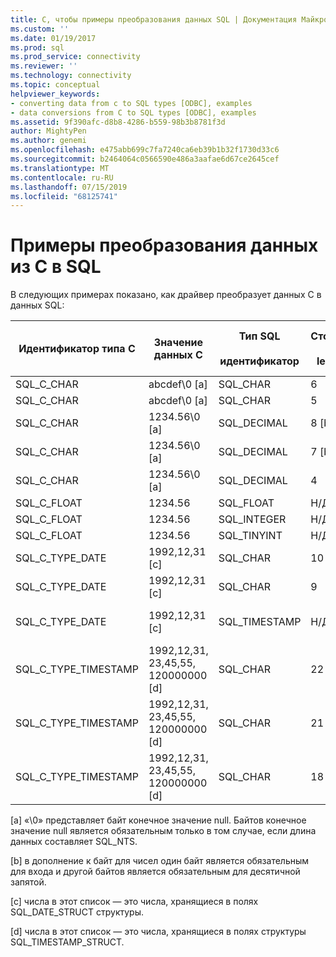```yaml
---
title: C, чтобы примеры преобразования данных SQL | Документация Майкрософт
ms.custom: ''
ms.date: 01/19/2017
ms.prod: sql
ms.prod_service: connectivity
ms.reviewer: ''
ms.technology: connectivity
ms.topic: conceptual
helpviewer_keywords:
- converting data from c to SQL types [ODBC], examples
- data conversions from C to SQL types [ODBC], examples
ms.assetid: 9f390afc-d8b8-4286-b559-98b3b8781f3d
author: MightyPen
ms.author: genemi
ms.openlocfilehash: e475abb699c7fa7240ca6eb39b1b32f1730d33c6
ms.sourcegitcommit: b2464064c0566590e486a3aafae6d67ce2645cef
ms.translationtype: MT
ms.contentlocale: ru-RU
ms.lasthandoff: 07/15/2019
ms.locfileid: "68125741"
---
```

# <a name="c-to-sql-data-conversion-examples"></a>Примеры преобразования данных из C в SQL
В следующих примерах показано, как драйвер преобразует данных C в данных SQL:  
  
|Идентификатор типа C|Значение данных C|Тип SQL<br /><br /> идентификатор|Столбец<br /><br /> length|SQL-данные<br /><br /> value|SQLSTATE|  
|-----------------------|------------------|-----------------------------|-----------------------|------------------------|--------------|  
|SQL_C_CHAR|abcdef\0 [a]|SQL_CHAR|6|abcdef|Н/Д|  
|SQL_C_CHAR|abcdef\0 [a]|SQL_CHAR|5|abcde|22001|  
|SQL_C_CHAR|1234.56\0 [a]|SQL_DECIMAL|8 [b]|1234.56|Н/Д|  
|SQL_C_CHAR|1234.56\0 [a]|SQL_DECIMAL|7 [b]|1234.5|22001|  
|SQL_C_CHAR|1234.56\0 [a]|SQL_DECIMAL|4|----|22003|  
|SQL_C_FLOAT|1234.56|SQL_FLOAT|Н/Д|1234.56|Н/Д|  
|SQL_C_FLOAT|1234.56|SQL_INTEGER|Н/Д|1 234|22001|  
|SQL_C_FLOAT|1234.56|SQL_TINYINT|Н/Д|----|22003|  
|SQL_C_TYPE_DATE|1992,12,31 [c]|SQL_CHAR|10|1992-12-31|Н/Д|  
|SQL_C_TYPE_DATE|1992,12,31 [c]|SQL_CHAR|9|----|22003|  
|SQL_C_TYPE_DATE|1992,12,31 [c]|SQL_TIMESTAMP|Н/Д|1992-12-31 00:00:00.0|Н/Д|  
|SQL_C_TYPE_TIMESTAMP|1992,12,31, 23,45,55, 120000000 [d]|SQL_CHAR|22|1992-12-31 23:45:55.12|Н/Д|  
|SQL_C_TYPE_TIMESTAMP|1992,12,31, 23,45,55, 120000000 [d]|SQL_CHAR|21|1992-12-31 23:45:55.1|22001|  
|SQL_C_TYPE_TIMESTAMP|1992,12,31, 23,45,55, 120000000 [d]|SQL_CHAR|18|----|22003|  
  
 [a] «\0» представляет байт конечное значение null. Байтов конечное значение null является обязательным только в том случае, если длина данных составляет SQL_NTS.  
  
 [b] в дополнение к байт для чисел один байт является обязательным для входа и другой байтов является обязательным для десятичной запятой.  
  
 [c] числа в этот список — это числа, хранящиеся в полях SQL_DATE_STRUCT структуры.  
  
 [d] числа в этот список — это числа, хранящиеся в полях структуры SQL_TIMESTAMP_STRUCT.
